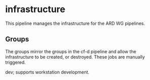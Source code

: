 # infrastructure

This pipeline manages the infrastructure for the ARD WG pipelines.

## Groups

The groups mirror the groups in the cf-d pipeline and allow the infrastructure to be created, or destroyed.  These jobs are manually triggered.

dev; supports workstation development.

